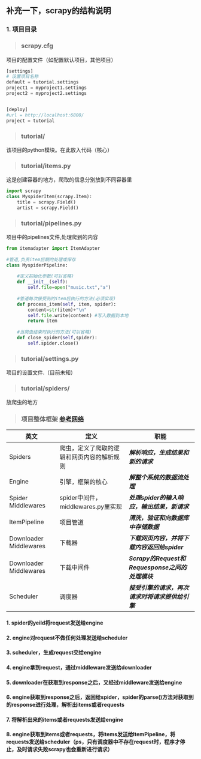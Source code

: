 ## 补充一下，scrapy的结构说明

### 1. 项目目录
>### scrapy.cfg

项目的配置文件（如配置默认项目，其他项目）
```python
[settings]
# 设置项目名称
default = tutorial.settings
project1 = myproject1.settings
project2 = myproject2.settings


[deploy]
#url = http://localhost:6800/
project = tutorial
```

>### tutorial/

该项目的python模块。在此放入代码（核心）


>### tutorial/items.py

这是创建容器的地方，爬取的信息分别放到不同容器里
```python
import scrapy
class MyspiderItem(scrapy.Item):
    title = scrapy.Field()
    artist = scrapy.Field()
```

>### tutorial/pipelines.py

项目中的pipelines文件,处理爬到的内容
```python
from itemadapter import ItemAdapter
 
#管道,负责item后期的处理或保存
class MyspiderPipeline:
 
    #定义初始化参数(可以省略)
    def __init__(self):
        self.file=open("music.txt","a")
 
    #管道每次接受到的item后执行的方法(必须实现)
    def process_item(self, item, spider):
        content=str(item)+"\n"
        self.file.write(content) #写入数据到本地
        return item
 
    #当爬虫结束时执行的方法(可以省略)
    def close_spider(self,spider):
        self.spider.close()
```
>### tutorial/settings.py


项目的设置文件.（目前未知）

>### tutorial/spiders/
放爬虫的地方

>### 项目整体框架 [参考网络](https://cloud.tencent.com/developer/article/1977027#:~:text=%E4%B8%89%E3%80%81Scrapy%E6%A1%86%E6%9E%B6%E7%9A%84%E6%95%B4%E4%BD%93%E6%9E%B6%E6%9E%84%E5%92%8C%E7%BB%84%E6%88%90%201%20Spiders%EF%BC%9A%E7%88%AC%E8%99%AB%EF%BC%8C%E5%AE%9A%E4%B9%89%E4%BA%86%E7%88%AC%E5%8F%96%E7%9A%84%E9%80%BB%E8%BE%91%E5%92%8C%E7%BD%91%E9%A1%B5%E5%86%85%E5%AE%B9%E7%9A%84%E8%A7%A3%E6%9E%90%E8%A7%84%E5%88%99%EF%BC%8C%E4%B8%BB%E8%A6%81%E8%B4%9F%E8%B4%A3%E8%A7%A3%E6%9E%90%E5%93%8D%E5%BA%94%E5%B9%B6%E7%94%9F%E6%88%90%E7%BB%93%E6%9E%9C%E5%92%8C%E6%96%B0%E7%9A%84%E8%AF%B7%E6%B1%82%202%20Engine%EF%BC%9A%E5%BC%95%E6%93%8E%EF%BC%8C%E5%A4%84%E7%90%86%E6%95%B4%E4%B8%AA%E7%B3%BB%E7%BB%9F%E7%9A%84%E6%95%B0%E6%8D%AE%E6%B5%81%E5%A4%84%E7%90%86%EF%BC%8C%E5%87%BA%E5%8F%91%E4%BA%8B%E7%89%A9%EF%BC%8C%E6%A1%86%E6%9E%B6%E7%9A%84%E6%A0%B8%E5%BF%83%E3%80%82,3%20Scheduler%EF%BC%9A%E8%B0%83%E5%BA%A6%E5%99%A8%EF%BC%8C%E6%8E%A5%E5%8F%97%E5%BC%95%E6%93%8E%E5%8F%91%E8%BF%87%E6%9D%A5%E7%9A%84%E8%AF%B7%E6%B1%82%EF%BC%8C%E5%B9%B6%E5%B0%86%E5%85%B6%E5%8A%A0%E5%85%A5%E9%98%9F%E5%88%97%E4%B8%AD%EF%BC%8C%E5%9C%A8%E5%BC%95%E6%93%8E%E5%86%8D%E6%AC%A1%E8%AF%B7%E6%B1%82%E6%97%B6%E5%B0%86%E8%AF%B7%E6%B1%82%E6%8F%90%E4%BE%9B%E7%BB%99%E5%BC%95%E6%93%8E%204%20Downloader%EF%BC%9A%E4%B8%8B%E8%BD%BD%E5%99%A8%EF%BC%8C%E4%B8%8B%E8%BD%BD%E7%BD%91%E9%A1%B5%E5%86%85%E5%AE%B9%EF%BC%8C%E5%B9%B6%E5%B0%86%E4%B8%8B%E8%BD%BD%E5%86%85%E5%AE%B9%E8%BF%94%E5%9B%9E%E7%BB%99spider%20%E3%81%9D%E3%81%AE%E4%BB%96%E3%81%AE%E3%82%A2%E3%82%A4%E3%83%86%E3%83%A0)
|英文|定义|职能|
|-|-|-|
|Spiders|爬虫，定义了爬取的逻辑和网页内容的解析规则|***解析响应，生成结果和新的请求***|
|Engine|引擎，框架的核心|***解整个系统的数据流处理***|
|Spider Middlewares|spider中间件，middlewares.py里实现|***处理spider的输入响应，输出结果，新请求***|
|ItemPipeline|项目管道|***清洗，验证和向数据库中存储数据***|
|Downloader Middlewares|下载器|***下载网页内容，并将下载内容返回给spider***|
|Downloader Middlewares|下载中间件|***Scrapy的Request和Requesponse之间的处理模块***|
|Scheduler|调度器|***接受引擎的请求，再次请求时将请求提供给引擎***|

#### 1. spider的yeild将request发送给engine
#### 2. engine对request不做任何处理发送给scheduler
#### 3. scheduler，生成request交给engine
#### 4. engine拿到request，通过middleware发送给downloader
#### 5. downloader在获取到response之后，又经过middleware发送给engine
#### 6. engine获取到response之后，返回给spider，spider的parse()方法对获取到的response进行处理，解析出items或者requests
#### 7. 将解析出来的items或者requests发送给engine
#### 8. engine获取到items或者requests，将items发送给ItemPipeline，将requests发送给scheduler（ps，只有调度器中不存在request时，程序才停止，及时请求失败scrapy也会重新进行请求）




